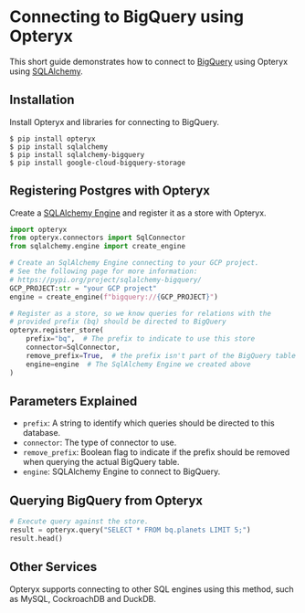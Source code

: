 # Connecting to BigQuery using Opteryx

This short guide demonstrates how to connect to [BigQuery](https://cloud.google.com/bigquery) using Opteryx using [SQLAlchemy](https://www.sqlalchemy.org/).

## Installation

Install Opteryx and libraries for connecting to BigQuery.

~~~console
$ pip install opteryx
$ pip install sqlalchemy
$ pip install sqlalchemy-bigquery
$ pip install google-cloud-bigquery-storage
~~~

## Registering Postgres with Opteryx

Create a [SQLAlchemy Engine](https://docs.sqlalchemy.org/en/20/tutorial/engine.html#tutorial-engine) and register it as a store with Opteryx.

~~~python
import opteryx
from opteryx.connectors import SqlConnector
from sqlalchemy.engine import create_engine

# Create an SqlAlchemy Engine connecting to your GCP project.
# See the following page for more information:
# https://pypi.org/project/sqlalchemy-bigquery/
GCP_PROJECT:str = "your GCP project"
engine = create_engine(f"bigquery://{GCP_PROJECT}")

# Register as a store, so we know queries for relations with the
# provided prefix (bq) should be directed to BigQuery
opteryx.register_store(
    prefix="bq",  # The prefix to indicate to use this store
    connector=SqlConnector,
    remove_prefix=True,  # the prefix isn't part of the BigQuery table name
    engine=engine  # The SqlAlchemy Engine we created above
)
~~~

## Parameters Explained
- `prefix`: A string to identify which queries should be directed to this database.
- `connector`: The type of connector to use.
- `remove_prefix`: Boolean flag to indicate if the prefix should be removed when querying the actual BigQuery table.
- `engine`: SQLAlchemy Engine to connect to BigQuery.

## Querying BigQuery from Opteryx

~~~python
# Execute query against the store.
result = opteryx.query("SELECT * FROM bq.planets LIMIT 5;")
result.head()
~~~

## Other Services

Opteryx supports connecting to other SQL engines using this method, such as MySQL, CockroachDB and DuckDB.